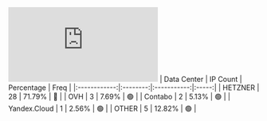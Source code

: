![Diagramm](https://github.com/obajay/StateSync-snapshots/blob/main/Projects/Qwoyn/1/README.md)
| Data Center | IP Count | Percentage | Freq |
|:------------:|:--------:|:-----------:|:-----:|
| HETZNER | 28 | 71.79% | 🔴 |
| OVH | 3 | 7.69% | 🟢 |
| Contabo | 2 | 5.13% | 🟢 |
| Yandex.Cloud | 1 | 2.56% | 🟢 |
| OTHER | 5 | 12.82% | 🟢 |